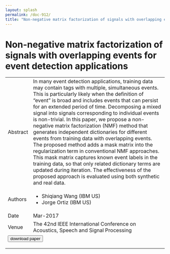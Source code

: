 ```yaml
---
layout: splash
permalink: /doc-912/
title: "Non-negative matrix factorization of signals with overlapping events for event detection applications"
---
```


# Non-negative matrix factorization of signals with overlapping events for event detection applications

<table>
    <tbody>
    <tr>
        <td>Abstract</td>
        <td>In many event detection applications, training data may contain tags with multiple, simultaneous events. This is particularly likely when the definition of “event” is broad and includes events that can persist for an extended period of time. Decomposing a mixed signal into signals corresponding to individual events is non-trivial. In this paper, we propose a non-negative matrix factorization (NMF) method that generates independent dictionaries for different events from training data with overlapping events. The proposed method adds a mask matrix into the regularization term in conventional NMF approaches. This mask matrix captures known event labels in the training data, so that only related dictionary terms are updated during iteration. The effectiveness of the proposed approach is evaluated using both synthetic and real data.</td>
    </tr>
    <tr>
        <td>Authors</td>
        <td>
            <ul>
                <li>Shiqiang Wang (IBM US)</li>
                <li>Jorge Ortiz (IBM US)</li>
            </ul>
        </td>
    </tr>
    <tr>
        <td>Date</td>
        <td>Mar-2017</td>
    </tr>
    <tr>
        <td>Venue</td>
        <td>The 42nd IEEE International Conference on Acoustics, Speech and Signal Processing</td>
    </tr>
        <tr>
            <td colspan="2">
                <form method="get" action="https://dais-ita.org/sites/default/files/Wang.pdf">
                    <button type="submit">download paper</button>
                </form>
            </td>
        </tr>
    </tbody>
</table>
